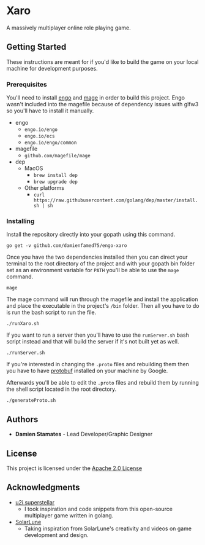 # Xaro

A massively multiplayer online role playing game.

## Getting Started

These instructions are meant for if you'd like to build the game on your local machine for development purposes.

### Prerequisites

You'll need to install [engo](https://engo.io/) and [mage](https://github.com/magefile/mage) in order to build this project. Engo wasn't included into the magefile because of dependency issues with glfw3 so you'll have to install it manually.

* engo
    * `engo.io/engo`
    * `engo.io/ecs`
    * `engo.io/engo/common`
* magefile
    * `github.com/magefile/mage`
* dep
    * MacOS
        * `brew install dep`
        * `brew upgrade dep`
    * Other platforms
        * `curl https://raw.githubusercontent.com/golang/dep/master/install.sh | sh`

### Installing

Install the repository directly into your gopath using this command.

```
go get -v github.com/damienfamed75/engo-xaro
```

Once you have the two dependencies installed then you can direct your terminal to the root directory of the project and with your gopath bin folder set as an environment variable for `PATH` you'll be able to use the `mage` command.

```
mage
```

The mage command will run through the magefile and install the application and place the executable in the project's `/bin` folder. Then all you have to do is run the bash script to run the file.

```
./runXaro.sh
```

If you want to run a server then you'll have to use the `runServer.sh` bash script instead and that will build the server if it's not built yet as well.

```
./runServer.sh
```

If you're interested in changing the `.proto` files and rebuilding them then you have to have [protobuf](https://github.com/golang/protobuf) installed on your machine by Google.

Afterwards you'll be able to edit the `.proto` files and rebuild them by running the shell script located in the root directory.

```
./generateProto.sh
```

## Authors

* **Damien Stamates** - Lead Developer/Graphic Designer

## License

This project is licensed under the [Apache 2.0 License](LICENSE)

## Acknowledgments

* [u2i superstellar](https://github.com/u2i/superstellar)
    * I took inspiration and code snippets from this open-source multiplayer game written in golang.
* [SolarLune](https://github.com/SolarLune)
    * Taking inspiration from SolarLune's creativity and videos on game development and design.
